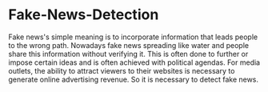 # Fake-News-Detection
Fake news's simple meaning is to incorporate information that leads people to the wrong path. Nowadays fake news spreading like water and people share this information without verifying it. This is often done to further or impose certain ideas and is often achieved with political agendas.  For media outlets, the ability to attract viewers to their websites is necessary to generate online advertising revenue. So it is necessary to detect fake news.
